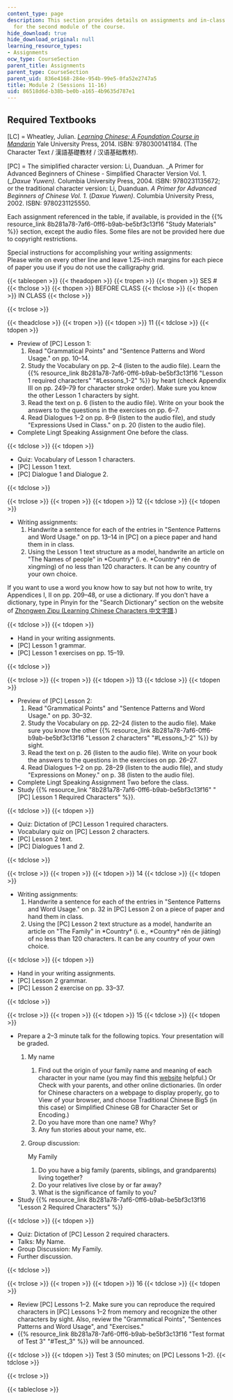 ```yaml
---
content_type: page
description: This section provides details on assignments and in-class activities
  for the second module of the course.
hide_download: true
hide_download_original: null
learning_resource_types:
- Assignments
ocw_type: CourseSection
parent_title: Assignments
parent_type: CourseSection
parent_uid: 836e4168-284e-954b-99e5-0fa52e2747a5
title: Module 2 (Sessions 11-16)
uid: 86518d6d-b38b-be0b-a165-4b9635d787e1
---
```


Required Textbooks
------------------

\[LC\] = Wheatley, Julian. [_Learning Chinese: A Foundation Course in Mandarin_](/courses/res-21g-003-learning-chinese-a-foundation-course-in-mandarin-spring-2011) Yale University Press, 2014. ISBN: 9780300141184. (The Character Text / 漢語基礎教材 / 汉语基础教材).

\[PC\] = The simiplified character version: Li, Duanduan. _A Primer for Advanced Beginners of Chinese - Simplified Character Version Vol. 1. (__Daxue Yuwen)._ Columbia University Press, 2004. ISBN: 9780231135672; or the traditional character version: Li, Duanduan. _A Primer for Advanced Beginners of Chinese Vol. 1._ (_Daxue Yuwen)_. Columbia University Press, 2002. ISBN: 9780231125550.

Each assignment referenced in the table, if available, is provided in the {{% resource_link 8b281a78-7af6-0ff6-b9ab-be5bf3c13f16 "Study Materials" %}} section, except the audio files. Some files are not be provided here due to copyright restrictions.

Special instructions for accomplishing your writing assignments:  
Please write on every other line and leave 1.25-inch margins for each piece of paper you use if you do not use the calligraphy grid.

{{< tableopen >}}
{{< theadopen >}}
{{< tropen >}}
{{< thopen >}}
SES #
{{< thclose >}}
{{< thopen >}}
BEFORE CLASS
{{< thclose >}}
{{< thopen >}}
IN CLASS
{{< thclose >}}

{{< trclose >}}

{{< theadclose >}}
{{< tropen >}}
{{< tdopen >}}
11
{{< tdclose >}}
{{< tdopen >}}


*   Preview of \[PC\] Lesson 1:
    1.  Read "Grammatical Points" and "Sentence Patterns and Word Usage." on pp. 10–14.
    2.  Study the Vocabulary on pp. 2–4 (listen to the audio file). Learn the {{% resource_link 8b281a78-7af6-0ff6-b9ab-be5bf3c13f16 "Lesson 1 required characters" "#Lessons_1-2" %}} by heart (check Appendix III on pp. 249–79 for character stroke order). Make sure you know the other Lesson 1 characters by sight.
    3.  Read the text on p. 6 (listen to the audio file). Write on your book the answers to the questions in the exercises on pp. 6–7.
    4.  Read Dialogues 1–2 on pp. 8–9 (listen to the audio file), and study "Expressions Used in Class." on p. 20 (listen to the audio file).
*   Complete Lingt Speaking Assignment One before the class.


{{< tdclose >}}
{{< tdopen >}}


*   Quiz: Vocabulary of Lesson 1 characters.
*   \[PC\] Lesson 1 text.
*   \[PC\] Dialogue 1 and Dialogue 2.


{{< tdclose >}}

{{< trclose >}}
{{< tropen >}}
{{< tdopen >}}
12
{{< tdclose >}}
{{< tdopen >}}


*   Writing assignments:
    1.  Handwrite a sentence for each of the entries in "Sentence Patterns and Word Usage." on pp. 13–14 in \[PC\] on a piece paper and hand them in in class.
    2.  Using the Lesson 1 text structure as a model, handwrite an article on "The Names of people" in \*Country\* (i. e. \*Country\* rén de xìngmíng) of no less than 120 characters. It can be any country of your own choice.

If you want to use a word you know how to say but not how to write, try Appendices I, II on pp. 209–48, or use a dictionary. If you don't have a dictionary, type in Pinyin for the "Search Dictionary" section on the website of [Zhongwen Zipu (Learning Chinese Characters 中文字譜](http://zhongwen.com).)


{{< tdclose >}}
{{< tdopen >}}


*   Hand in your writing assignments.
*   \[PC\] Lesson 1 grammar.
*   \[PC\] Lesson 1 exercises on pp. 15–19.


{{< tdclose >}}

{{< trclose >}}
{{< tropen >}}
{{< tdopen >}}
13
{{< tdclose >}}
{{< tdopen >}}


*   Preview of \[PC\] Lesson 2:
    1.  Read "Grammatical Points" and "Sentence Patterns and Word Usage." on pp. 30–32.
    2.  Study the Vocabulary on pp. 22–24 (listen to the audio file). Make sure you know the other {{% resource_link 8b281a78-7af6-0ff6-b9ab-be5bf3c13f16 "Lesson 2 characters" "#Lessons_1-2" %}} by sight.
    3.  Read the text on p. 26 (listen to the audio file). Write on your book the answers to the questions in the exercises on pp. 26–27.
    4.  Read Dialogues 1–2 on pp. 28–29 (listen to the audio file), and study "Expressions on Money." on p. 38 (listen to the audio file).
*   Complete Lingt Speaking Assignment Two before the class.
*   Study {{% resource_link "8b281a78-7af6-0ff6-b9ab-be5bf3c13f16" "\[PC\] Lesson 1 Required Characters" %}}.


{{< tdclose >}}
{{< tdopen >}}


*   Quiz: Dictation of \[PC\] Lesson 1 required characters.
*   Vocabulary quiz on \[PC\] Lesson 2 characters.
*   \[PC\] Lesson 2 text.
*   \[PC\] Dialogues 1 and 2.


{{< tdclose >}}

{{< trclose >}}
{{< tropen >}}
{{< tdopen >}}
14
{{< tdclose >}}
{{< tdopen >}}


*   Writing assignments:
    1.  Handwrite a sentence for each of the entries in "Sentence Patterns and Word Usage." on p. 32 in \[PC\] Lesson 2 on a piece of paper and hand them in class.
    2.  Using the \[PC\] Lesson 2 text structure as a model, handwrite an article on "The Family" in \*Country\* (i. e., \*Country\* rén de jiātíng) of no less than 120 characters. It can be any country of your own choice.


{{< tdclose >}}
{{< tdopen >}}


*   Hand in your writing assignments.
*   \[PC\] Lesson 2 grammar.
*   \[PC\] Lesson 2 exercise on pp. 33–37.


{{< tdclose >}}

{{< trclose >}}
{{< tropen >}}
{{< tdopen >}}
15
{{< tdclose >}}
{{< tdopen >}}


*   Prepare a 2–3 minute talk for the following topics. Your presentation will be graded.
    1.  My name
        1.  Find out the origin of your family name and meaning of each character in your name (you may find this [website](http://www.yutopian.com/names) helpful.)  Or Check with your parents, and other online dictionaries. (In order for Chinese characters on a webpage to display properly, go to View of your browser, and choose Traditional Chinese Big5 (in this case) or Simplified Chinese GB for Character Set or Encoding.)
        2.  Do you have more than one name? Why?
        3.  Any fun stories about your name, etc.
    2.  Group discussion:
        
        My Family
        
        1.  Do you have a big family (parents, siblings, and grandparents) living together?
        2.  Do your relatives live close by or far away?
        3.  What is the significance of family to you?
*   Study {{% resource_link 8b281a78-7af6-0ff6-b9ab-be5bf3c13f16 "Lesson 2 Required Characters" %}}


{{< tdclose >}}
{{< tdopen >}}


*   Quiz: Dictation of \[PC\] Lesson 2 required characters.
*   Talks: My Name.
*   Group Discussion: My Family.
*   Further discussion.


{{< tdclose >}}

{{< trclose >}}
{{< tropen >}}
{{< tdopen >}}
16
{{< tdclose >}}
{{< tdopen >}}


*   Review \[PC\] Lessons 1–2. Make sure you can reproduce the required characters in \[PC\] Lessons 1–2 from memory and recognize the other characters by sight. Also, review the "Grammatical Points", "Sentences Patterns and Word Usage", and "Exercises."
*   {{% resource_link 8b281a78-7af6-0ff6-b9ab-be5bf3c13f16 "Test format of Test 3" "#Test_3" %}} will be announced.


{{< tdclose >}}
{{< tdopen >}}
Test 3 (50 minutes; on \[PC\] Lessons 1–2).
{{< tdclose >}}

{{< trclose >}}

{{< tableclose >}}
